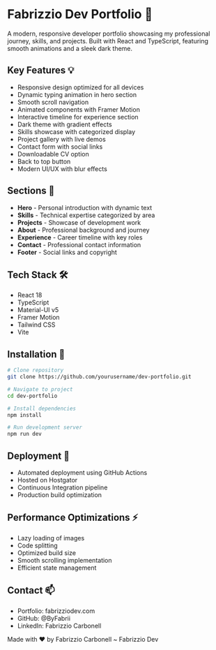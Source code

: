 # Fabrizzio Dev Portfolio 🚀

A modern, responsive developer portfolio showcasing my professional journey, skills, and projects. Built with React and TypeScript, featuring smooth animations and a sleek dark theme.

## Key Features 💡
- Responsive design optimized for all devices
- Dynamic typing animation in hero section
- Smooth scroll navigation
- Animated components with Framer Motion
- Interactive timeline for experience section
- Dark theme with gradient effects
- Skills showcase with categorized display
- Project gallery with live demos
- Contact form with social links
- Downloadable CV option
- Back to top button
- Modern UI/UX with blur effects

## Sections 📑
- **Hero** - Personal introduction with dynamic text
- **Skills** - Technical expertise categorized by area
- **Projects** - Showcase of development work
- **About** - Professional background and journey
- **Experience** - Career timeline with key roles
- **Contact** - Professional contact information
- **Footer** - Social links and copyright

## Tech Stack 🛠️
- React 18
- TypeScript
- Material-UI v5
- Framer Motion
- Tailwind CSS
- Vite

## Installation 🔧
```bash
# Clone repository
git clone https://github.com/yourusername/dev-portfolio.git

# Navigate to project
cd dev-portfolio

# Install dependencies
npm install

# Run development server
npm run dev

```

## Deployment 🚀
- Automated deployment using GitHub Actions
- Hosted on Hostgator
- Continuous Integration pipeline
- Production build optimization

## Performance Optimizations ⚡
- Lazy loading of images
- Code splitting
- Optimized build size
- Smooth scrolling implementation
- Efficient state management

## Contact 📫
- Portfolio: fabrizziodev.com
- GitHub: @ByFabrii
- LinkedIn: Fabrizzio Carbonell

Made with ❤️ by Fabrizzio Carbonell ~ Fabrizzio Dev 